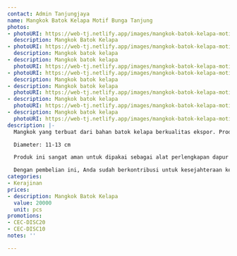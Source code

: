 ```yaml
---
contact: Admin Tanjungjaya
name: Mangkok Batok Kelapa Motif Bunga Tanjung
photos:
- photoURI: https://web-tj.netlify.app/images/mangkok-batok-kelapa-motif-bunga-tanjung-1.jpg
  description: Mangkok Batok Kelapa
- photoURI: https://web-tj.netlify.app/images/mangkok-batok-kelapa-motif-bunga-tanjung-3.png
  description: Mangkok batok kelapa
- description: Mangkok batok kelapa
  photoURI: https://web-tj.netlify.app/images/mangkok-batok-kelapa-motif-bunga-tanjung-2.png
- photoURI: https://web-tj.netlify.app/images/mangkok-batok-kelapa-motif-bunga-tanjung-4.jpg
  description: Mangkok batok kelapa
- description: Mangkok batok kelapa
  photoURI: https://web-tj.netlify.app/images/mangkok-batok-kelapa-motif-bunga-tanjung-5.png
- description: Mangkok batok kelapa
  photoURI: https://web-tj.netlify.app/images/mangkok-batok-kelapa-motif-bunga-tanjung-6.png
- description: Mangkok batok kelapa
  photoURI: https://web-tj.netlify.app/images/mangkok-batok-kelapa-motif-bunga-tanjung-7.jpeg
description: |-
  Mangkok yang terbuat dari bahan batok kelapa berkualitas ekspor. Produk ini dibuat oleh para pengrajin terampil di destinasi wisata Tanjung Lesung.

  Diameter: 11-13 cm

  Produk ini sangat aman untuk dipakai sebagai alat perlengkapan dapur karena tidak dilapisi dengan bahan kimia yang berbahaya. Kami menggunakan bahan pelapis permukaan kayu 100% natural biopolish food grade sehingga Anda dapat menggunakannya sebagai alat perlengkapan dapur yang aman.

  Dengan pembelian ini, Anda sudah berkontribusi untuk kesejahteraan kelompok masyarakat di desa kami.
categories:
- Kerajinan
prices:
- description: Mangkok Batok Kelapa
  value: 20000
  unit: pcs
promotions:
- CEC-DISC20
- CEC-DISC10
notes: ''

---
```

